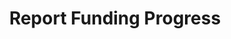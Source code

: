 ---
layout: collection
title: Report Funding Progress
description: A tool for support agents to manage the service
pagination:
  data: collections.report-funding-progress
  reverse: true
  size: 50
permalink: "report-funding-progress/{% if pagination.pageNumber > 0 %}page/{{ pagination.pageNumber + 1 }}{% endif %}/"
---